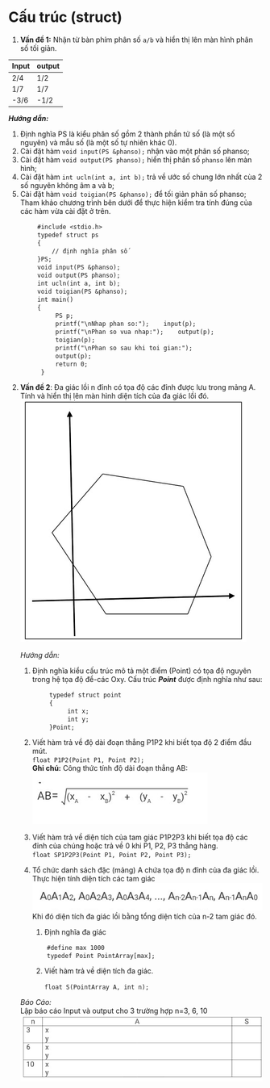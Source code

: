 # Cấu trúc (struct)

1. **Vấn đề 1:** Nhận từ bàn phím phân số ` a/b ` và hiển thị lên màn hình phân số tối giản. 

 Input | output 
--------- | -----------
2/4  | 1/2
1/7  | 1/7
-3/6  | -1/2
  

   **_Hướng dẫn:_**  
  1. Định nghĩa PS là kiểu phân số gồm 2 thành phần tử số (là một số nguyên) và mẫu số (là một số tự nhiên khác 0).
  2. Cài đặt hàm ` void input(PS &phanso); ` nhận vào một phân số phanso;
  3. Cài đặt hàm ` void output(PS phanso); ` hiển thị phân số ` phanso ` lên màn hình;
  4. Cài đặt hàm ` int ucln(int a, int b); ` trả về ước số chung lớn nhất cùa 2 số nguyên không âm a và b;
  5. Cài đặt hàm ` void toigian(PS &phanso); ` để tối giản phân số phanso;
Tham khảo chương trình bên dưới để thực hiện kiểm tra tính đúng của các hàm vừa cài đặt ở trên.

```        
        #include <stdio.h>
        typedef struct ps
        {
		    // định nghĩa phân số
        }PS;
        void input(PS &phanso);
        void output(PS phanso);
        int ucln(int a, int b);
        void toigian(PS &phanso);
        int main()
        {
             PS p;
             printf("\nNhap phan so:");    input(p);
             printf("\nPhan so vua nhap:");    output(p);
             toigian(p);
             printf("\nPhan so sau khi toi gian:");
             output(p);
             return 0;      
         }  
```
2. **Vấn đề 2**: Đa giác lồi n đỉnh có tọa độ các đỉnh được lưu trong mảng A. Tính và hiển thị lên màn hình diện tích của đa giác lồi đó.  
![cautruc-vd2-1](/ki-thuat-lap-trinh/image/cautruc-vd2-1.jpg)

    _Hướng dẫn:_  

    1. Định nghĩa kiểu cấu trúc mô tả một điểm (Point) có tọa độ nguyên trong hệ tọa độ đề-các Oxy. Cấu trúc **_Point_** được định nghĩa như sau:
    ```
            typedef struct point
            {
                 int x;
                 int y;
            }Point; 
    ```  

    2. Viết hàm trả về độ dài đoạn thẳng P1P2 khi biết tọa độ 2 điểm đầu mút.  
` float P1P2(Point P1, Point P2); `  
**Ghi chú:** Công thức tính độ dài đoạn thẳng AB:
  ![cautruc-vd2-2](/ki-thuat-lap-trinh/image/cautruc-vd2-2.jpg)

    3. Viết hàm trả về diện tích của tam giác P1P2P3 khi biết tọa độ các đỉnh của chúng hoặc trả về 0 khi P1, P2, P3 thẳng hàng.  
  ` float SP1P2P3(Point P1, Point P2, Point P3); `

    4. Tổ chức danh sách đặc (mảng) A chứa tọa độ n đỉnh của đa giác lồi. Thực hiện tính diện tích các tam giác  
    ![cautruc-vd2-4](/ki-thuat-lap-trinh/image/cautruc-vd2-4.jpg)
    Khi đó diện tích đa giác lồi bằng tổng diện tích của n-2 tam giác đó.  
        1. Định nghĩa đa giác
        ```
            #define max 1000
            typedef Point PointArray[max];
        ```  

        2. Viết hàm trả về diện tích đa giác. 

            ` float S(PointArray A, int n); `

      _Báo Cáo:_  
Lập báo cáo Input và output cho 3 trường hợp n=3, 6, 10  
  ![cautruc-vd2-3](/ki-thuat-lap-trinh/image/cautruc-vd2-3.jpg)
